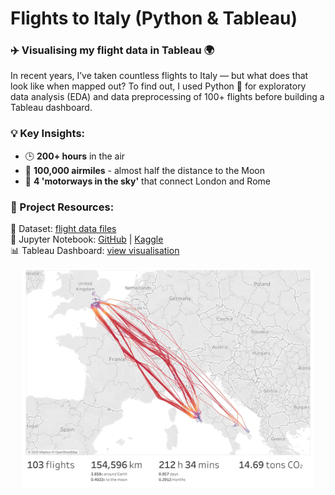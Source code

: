 # Flights to Italy (Python & Tableau)
### ✈️ Visualising my flight data in Tableau 🌍 <br>

In recent years, I’ve taken countless flights to Italy — but what does that look like when mapped out?
To find out, I used Python 🐍 for exploratory data analysis (EDA) and data preprocessing of 100+ flights before building a Tableau dashboard.

### 💡 Key Insights: <br>
 - 🕒 **200+ hours** in the air <br>
 - 🚀 **100,000 airmiles** - almost half the distance to the Moon <br>
 - 📍 **4 'motorways in the sky'** that connect London and Rome <br>

### 🔗 Project Resources: <br>
📂 Dataset: [flight data files](https://www.kaggle.com/datasets/davidpbriggs/flights-to-italy) <br>
📖 Jupyter Notebook: [GitHub](https://github.com/dpb24/flights-to-italy/blob/main/notebook-flights-to-italy.ipynb) | [Kaggle](https://www.kaggle.com/code/davidpbriggs/notebook-flights-to-italy) <br>
📊 Tableau Dashboard: [view visualisation](https://public.tableau.com/app/profile/david.briggs6120/viz/FlightstoItaly/Dashboard1) <br>


<div style="text-align: center;">
    <img src="Dashboard 1.png" height="350">
</div>
